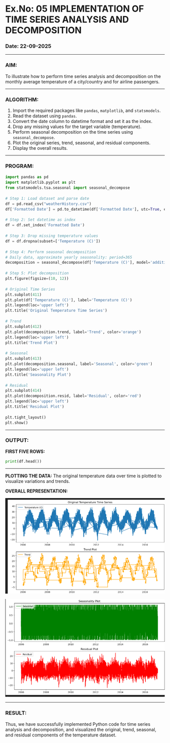# Ex.No: 05  IMPLEMENTATION OF TIME SERIES ANALYSIS AND DECOMPOSITION

### Date: 22-09-2025

---

### AIM:

To illustrate how to perform time series analysis and decomposition on the monthly average temperature of a city/country and for airline passengers.

---

### ALGORITHM:

1. Import the required packages like `pandas`, `matplotlib`, and `statsmodels`.
2. Read the dataset using `pandas`.
3. Convert the date column to datetime format and set it as the index.
4. Drop any missing values for the target variable (temperature).
5. Perform seasonal decomposition on the time series using `seasonal_decompose`.
6. Plot the original series, trend, seasonal, and residual components.
7. Display the overall results.

---

### PROGRAM:

```python
import pandas as pd
import matplotlib.pyplot as plt
from statsmodels.tsa.seasonal import seasonal_decompose

# Step 1: Load dataset and parse date
df = pd.read_csv("weatherHistory.csv")
df['Formatted Date'] = pd.to_datetime(df['Formatted Date'], utc=True, errors='coerce')

# Step 2: Set datetime as index
df = df.set_index('Formatted Date')

# Step 3: Drop missing temperature values
df = df.dropna(subset=['Temperature (C)'])

# Step 4: Perform seasonal decomposition
# Daily data, approximate yearly seasonality: period=365
decomposition = seasonal_decompose(df['Temperature (C)'], model='additive', period=365)

# Step 5: Plot decomposition
plt.figure(figsize=(10, 12))

# Original Time Series
plt.subplot(411)
plt.plot(df['Temperature (C)'], label='Temperature (C)')
plt.legend(loc='upper left')
plt.title('Original Temperature Time Series')

# Trend
plt.subplot(412)
plt.plot(decomposition.trend, label='Trend', color='orange')
plt.legend(loc='upper left')
plt.title('Trend Plot')

# Seasonal
plt.subplot(413)
plt.plot(decomposition.seasonal, label='Seasonal', color='green')
plt.legend(loc='upper left')
plt.title('Seasonality Plot')

# Residual
plt.subplot(414)
plt.plot(decomposition.resid, label='Residual', color='red')
plt.legend(loc='upper left')
plt.title('Residual Plot')

plt.tight_layout()
plt.show()
```

---

### OUTPUT:

**FIRST FIVE ROWS:**

```python
print(df.head())
```

---

**PLOTTING THE DATA:**
The original temperature data over time is plotted to visualize variations and trends.

**OVERALL REPRESENTATION:**

![alt text](image.png)

![alt text](image-1.png)

---

### RESULT:

Thus, we have successfully implemented Python code for time series analysis and decomposition, and visualized the original, trend, seasonal, and residual components of the temperature dataset.

